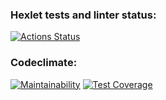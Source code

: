 ### Hexlet tests and linter status:
[![Actions Status](https://github.com/SamIvan-ark/frontend-project-lvl2/workflows/hexlet-check/badge.svg)](https://github.com/SamIvan-ark/frontend-project-lvl2/actions)

### Codeclimate:
[![Maintainability](https://api.codeclimate.com/v1/badges/fe01997e32f65164035e/maintainability)](https://codeclimate.com/github/SamIvan-ark/frontend-project-lvl2/maintainability)
[![Test Coverage](https://api.codeclimate.com/v1/badges/fe01997e32f65164035e/test_coverage)](https://codeclimate.com/github/SamIvan-ark/frontend-project-lvl2/test_coverage)
